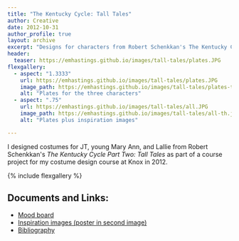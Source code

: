 ```yaml
---
title: "The Kentucky Cycle: Tall Tales"
author: Creative
date: 2012-10-31
author_profile: true
layout: archive
excerpt: "Designs for characters from Robert Schenkkan's The Kentucky Cycle Part Two: Tall Tales."
header:
  teaser: https://emhastings.github.io/images/tall-tales/plates.JPG
flexgallery:
  - aspect: "1.3333"
    url: https://emhastings.github.io/images/tall-tales/plates.JPG
    image_path: https://emhastings.github.io/images/tall-tales/plates-th.jpg
    alt: "Plates for the three characters"
  - aspect: ".75"
    url: https://emhastings.github.io/images/tall-tales/all.JPG
    image_path: https://emhastings.github.io/images/tall-tales/all-th.jpg
    alt: "Plates plus inspiration images"

---
```


I designed costumes for JT, young Mary Ann, and Lallie from Robert Schenkkan's _The Kentucky Cycle Part Two: Tall Tales_ as part of a course project for my costume design course at Knox in 2012.

{% include flexgallery %}

## Documents and Links:
* [Mood board](https://emhastings.github.io/files/tall-tales-mood.pdf)
* [Inspiration images (poster in second image)](https://emhastings.github.io/files/tall_tales_inspo.pdf)
* [Bibliography](https://emhastings.github.io/files/tall-tales-sources.pdf)


